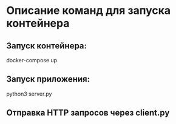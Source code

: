 # Описание команд для запуска контейнера
## Запуск контейнера:
docker-compose up
## Запуск приложения:
python3 server.py
## Отправка HTTP запросов через client.py